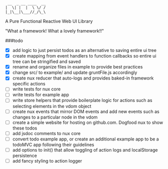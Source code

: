 
     __  _ __ ____  __
    |  \| |  |  \ \/ /
    |_|\__|\___//_/\_\


A Pure Functional Reactive Web UI Library

"What a framework! What a lovely framework!!"


###todo

- [x] add logic to just persist todos as an alternative to saving entire ui tree
- [x] create mapping from event handlers to function callbacks so entire ui tree can be stringified and saved
- [x] rename and organize files in example to provide best practices
- [x] change src/ to example/ and update gruntFile.js accordingly
- [x] create nux reducer that auto-logs and provides baked-in framework specific actions
- [ ] write tests for nux core
- [ ] write tests for example app
- [ ] write store helpers that provide boilerplate logic for actions such as selecting elements in the vdom object
- [ ] create nux events that mirror DOM events and add new events such as changes to a particular node in the vdom
- [ ] create a simple website for hosting on github.com. Dogfood nux to show these todos
- [ ] add jsdoc comments to nux core
- [ ] convert todo example app, or create an additional example app to be a todoMVC app following their guidelines
- [ ] add options to init() that allow toggling of action logs and localStorage persistence
- [ ] add fancy styling to action logger
